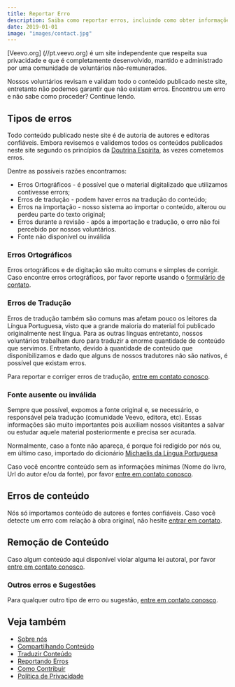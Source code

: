 ```yaml
---
title: Reportar Erro
description: Saiba como reportar erros, incluindo como obter informações relacionadas ao autor, fonte ou tradução.
date: 2019-01-01
image: "images/contact.jpg"
---
```


[Veevo.org] (//pt.veevo.org) é um site independente que respeita sua
privacidade e que é completamente desenvolvido, mantido e administrado por uma
comunidade de voluntários não-remunerados. 

Nossos voluntários revisam e validam todo o conteúdo publicado neste site,
entretanto não podemos garantir que não existam erros. Encontrou um erro e não
sabe como proceder? Continue lendo.

## Tipos de erros
Todo conteúdo publicado neste site é de autoria de autores e editoras confiáveis.
Embora revisemos e validemos todos os conteúdos publicados neste site
segundo os princípios da [Doutrina Espírita](/espiritismo), às vezes cometemos erros.

Dentre as possíveis razões encontramos:
* Erros Ortográficos - é possível que o material digitalizado que utilizamos contivesse errors;
* Erros de tradução - podem haver erros na tradução do conteúdo;
* Erros na importação - nosso sistema ao importar o conteúdo, alterou ou perdeu parte do texto original;
* Erros durante a revisão - após a importação e tradução, o erro não foi percebido por nossos voluntários.
* Fonte não disponível ou inválida

### Erros Ortográficos
Erros ortográficos e de digitação são muito comuns e simples de corrigir. 
Caso encontre erros ortográficos, por favor reporte usando o 
[formulário de contato](/contato).

### Erros de Tradução
Erros de tradução também são comuns mas afetam pouco os leitores da Língua
Portuguesa, visto que a grande maioria do material foi publicado originalmente
nest língua. Para as outras línguas entretanto, nossos voluntários trabalham
duro para traduzir a enorme quantidade de conteúdo que servimos. Entretanto,
devido à quantidade de conteúdo que disponibilizamos e dado que alguns de nossos
tradutores não são nativos, é possível que existam erros.

Para reportar e corriger erros de tradução, [entre em contato conosco](/contato).

### Fonte ausente ou inválida
Sempre que possível, expomos a fonte original e, se necessário, o responsável
pela tradução (comunidade Veevo, editora, etc). Essas informações são muito
importantes pois auxiliam nossos visitantes a salvar ou estudar aquele material
posteriormente e precisa ser acurada.

Normalmente, caso a fonte não apareça, é porque foi redigido por nós ou, em
último caso, importado do dicionário [Michaelis da Língua
Portuguesa](https://michaelis.uol.com.br/)

Caso você encontre conteúdo sem as informações mínimas (Nome do livro, Url do
autor e/ou da fonte), por favor [entre em contato conosco](/contato).

## Erros de conteúdo
Nós só importamos conteúdo de autores e fontes confiáveis. Caso você
detecte um erro com relação à obra original, não hesite [entrar em contato](/contato).

## Remoção de Conteúdo
Caso algum conteúdo aqui disponível violar alguma lei autoral, por favor 
[entre em contato conosco](/contato).

### Outros erros e Sugestões
Para qualquer outro tipo de erro ou sugestão, [entre em contato
conosco](/contato).

## Veja também
* [Sobre nós](../sobre-nos)
* [Compartilhando Conteúdo](../compartilhar)
* [Traduzir Conteúdo](../traduzir)  
* [Reportando Erros](../erros)
* [Como Contribuir](../contribua)
* [Política de Privacidade](../privacidade)

